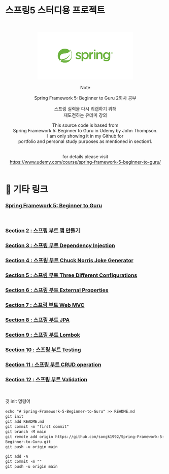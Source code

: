 # 스프링5 스터디용 프로젝트

<br />
<!-- Logo -->
<p align="center">
  <img src="./src/spring-logo.png" alt="Note" height="150px">
</p>

<!-- Title and Description -->
<div align="center">
Note

Spring Framework 5: Beginner to Guru
2회차 공부

스프링 실력을 다시 리캡하기 위해 <br />
재도전하는 유데미 강의

This source code is based from<br />
Spring Framework 5: Beginner to Guru in Udemy by John Thompson.<br />
I am only showing it in my Github for<br />
portfolio and personal study purposes as mentioned in section1.<br /><br />

for details please visit<br />
https://www.udemy.com/course/spring-framework-5-beginner-to-guru/
<br /><br />

</div>

# 📓 기타 링크

### [ Spring Framework 5: Beginner to Guru ](https://www.udemy.com/course/spring-framework-5-beginner-to-guru/ "udemy")

<br />

### [Section 2 : 스프링 부트 앱 만들기](./section02/README.MD "스프링 구루")

### [Section 3 : 스프링 부트 Dependency Injection](./section03/README.MD "스프링 구루")

### [Section 4 : 스프링 부트 Chuck Norris Joke Generator](./section04/README.MD "스프링 구루")

### [Section 5 : 스프링 부트 Three Different Configurations](./section05/README.MD "스프링 구루")

### [Section 6 : 스프링 부트 External Properties](./section06/README.MD "스프링 구루")

### [Section 7 : 스프링 부트 Web MVC](./section07/README.MD "스프링 구루")

### [Section 8 : 스프링 부트 JPA](./section08/README.MD "스프링 구루")

### [Section 9 : 스프링 부트 Lombok](./section09/README.MD "스프링 구루")

### [Section 10 : 스프링 부트 Testing](./section10/README.MD "스프링 구루")

### [Section 11 : 스프링 부트 CRUD operation](./section11/README.MD "스프링 구루")

### [Section 12 : 스프링 부트 Validation](./section12/README.MD "스프링 구루")
<br />


깃 init 명령어
```
echo "# Spring-Framework-5-Beginner-to-Guru" >> README.md
git init
git add README.md
git commit -m "first commit"
git branch -M main
git remote add origin https://github.com/songk1992/Spring-Framework-5-Beginner-to-Guru.git
git push -u origin main
```

```
git add -A
git commit -m ""
git push -u origin main

```
